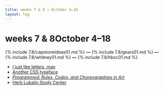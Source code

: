 ```yaml
---
title: weeks 7 & 8 — October 4–18
layout: log
---
```


# <span id="title">weeks 7 & 8</span><span id="date">October 4–18</span>

{% include 7.8/capstoneideas01.md %}
**—**
{% include 7.8/gears01.md %}
**—**
{% include 7.8/whitney01.md %}
**—**
{% include 7.8/hbsc01.md %}

<nav>
  <ul>
    <li><a href="#capstoneideas01">I just like letters, man</a></li>
    <li><a href="#gears01">Another CSS typeface</a></li>
    <li><a href="#whitney01"><i>Programmed: Rules, Codes, and Choreographies in Art</i></a></li>
    <li><a href="#hbsc01">Herb Lubalin Study Center</a></li>
  </ul>
</nav>
